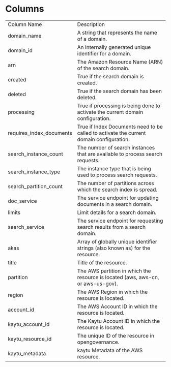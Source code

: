 # Columns  

<table>
	<tr><td>Column Name</td><td>Description</td></tr>
	<tr><td>domain_name</td><td>A string that represents the name of a domain.</td></tr>
	<tr><td>domain_id</td><td>An internally generated unique identifier for a domain.</td></tr>
	<tr><td>arn</td><td>The Amazon Resource Name (ARN) of the search domain.</td></tr>
	<tr><td>created</td><td>True if the search domain is created.</td></tr>
	<tr><td>deleted</td><td>True if the search domain has been deleted.</td></tr>
	<tr><td>processing</td><td>True if processing is being done to activate the current domain configuration.</td></tr>
	<tr><td>requires_index_documents</td><td>True if Index Documents need to be called to activate the current domain configuration.</td></tr>
	<tr><td>search_instance_count</td><td>The number of search instances that are available to process search requests.</td></tr>
	<tr><td>search_instance_type</td><td>The instance type that is being used to process search requests.</td></tr>
	<tr><td>search_partition_count</td><td>The number of partitions across which the search index is spread.</td></tr>
	<tr><td>doc_service</td><td>The service endpoint for updating documents in a search domain.</td></tr>
	<tr><td>limits</td><td>Limit details for a search domain.</td></tr>
	<tr><td>search_service</td><td>The service endpoint for requesting search results from a search domain.</td></tr>
	<tr><td>akas</td><td>Array of globally unique identifier strings (also known as) for the resource.</td></tr>
	<tr><td>title</td><td>Title of the resource.</td></tr>
	<tr><td>partition</td><td>The AWS partition in which the resource is located (aws, aws-cn, or aws-us-gov).</td></tr>
	<tr><td>region</td><td>The AWS Region in which the resource is located.</td></tr>
	<tr><td>account_id</td><td>The AWS Account ID in which the resource is located.</td></tr>
	<tr><td>kaytu_account_id</td><td>The Kaytu Account ID in which the resource is located.</td></tr>
	<tr><td>kaytu_resource_id</td><td>The unique ID of the resource in opengovernance.</td></tr>
	<tr><td>kaytu_metadata</td><td>kaytu Metadata of the AWS resource.</td></tr>
</table>